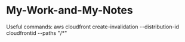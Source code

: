# My-Work-and-My-Notes
Useful commands:
aws cloudfront create-invalidation --distribution-id cloudfrontid --paths "/*"
